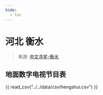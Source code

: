 ```yaml
---
hide:
  - toc
---
```


# 河北 衡水

> 来源: [中文寻星-衡水](http://dtmb.saoing.com/hengshui.htm)

## 地面数字电视节目表

{{ read_csv("../../data/csv/hengshui.csv") }}
